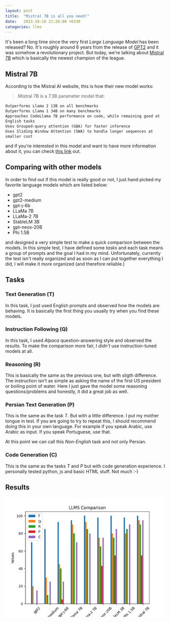```yaml
---
layout: post
title:  "Mistral 7B is all you need!"
date:   2023-10-16 21:26:00 +0330
categories: llms
---
```


It's been a long time since the very first _Large Language Model_ has been released? No. It's roughly around 6 years from the release of [GPT2](https://huggingface.co/gpt2) and it was somehow a revolutionary project. But today, we're talking about [Mistral 7B](https://mistral.ai) which is basically the newest champion of the league. 

## Mistral 7B

According to the Mistral AI website, this is how their new model works: 

> Mistral 7B is a 7.3B parameter model that:

    Outperforms Llama 2 13B on all benchmarks
    Outperforms Llama 1 34B on many benchmarks
    Approaches CodeLlama 7B performance on code, while remaining good at English tasks
    Uses Grouped-query attention (GQA) for faster inference
    Uses Sliding Window Attention (SWA) to handle longer sequences at smaller cost

and if you're interested in this model and want to have more information about it, you can check [this link](https://mistral.ai/news/announcing-mistral-7b/) out.

## Comparing with other models

In order to find out if this model is really good or not, I just hand picked my favorite language models which are listed below:

- gpt2
- gpt2-medium
- gpt-j-6b
- LLaMa 7B
- LLaMa-2 7B
- StableLM 3B
- gpt-neox-20B
- Phi 1.5B

and designed a very simple test to make a quick comparison between the models. In this simple test, I have defined some _tasks_ and each task means a group of prompts and the goal I had in my mind. Unfortunately, currently the test isn't really organized and as soon as I can put together everything I did, I will make it more organized (and therefore reliable.)

## Tasks

### Text Generation (T)

In this task, I just used English prompts and observed how the models are behaving. It is basically the first thing you usually try when you find these models.

### Instruction Following (Q)

In this task, I used _Alpaca_ question-answering style and observed the results. To make the comparison more fair, I _didn't_ use instruction-tuned models at all.

### Reasoning (R)

This is basically the same as the previous one, but with sligth difference. The instruction isn't as simple as asking the name of the first US president or boiling point of water. Here I just gave the model some reasoning questions/problems and honestly, it did a great job as well.

### Persian Text Generation (P)

This is the same as the task _T_. But with a little difference. I put my mother tongue in test. If you are going to try to repeat this, I should recommend doing this in your own language. For example if you speak Arabic, use Arabic as input. If you speak Portuguese, use that. 

At this point we can call this _Non-English_ task and not only Persian.

### Code Generation (C)

This is the same as the tasks _T_ and _P_ but with code generation experience. I personally tested python, js and basic HTML stuff. Not much :-)

## Results

![Results](https://github.com/prp-e/matplotlib_barchart/blob/main/barchart_models.png?raw=true)